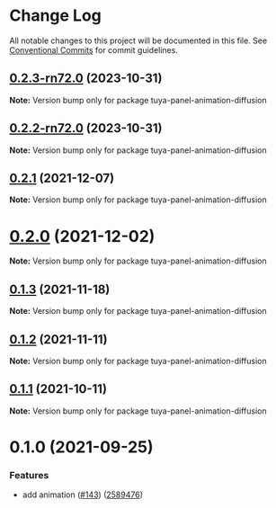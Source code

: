 # Change Log

All notable changes to this project will be documented in this file.
See [Conventional Commits](https://conventionalcommits.org) for commit guidelines.

## [0.2.3-rn72.0](https://github.com/tuya/tuya-panel-kit/compare/tuya-panel-animation-diffusion@0.2.2-rn72.0...tuya-panel-animation-diffusion@0.2.3-rn72.0) (2023-10-31)

**Note:** Version bump only for package tuya-panel-animation-diffusion





## [0.2.2-rn72.0](https://github.com/tuya/tuya-panel-kit/compare/tuya-panel-animation-diffusion@0.2.1...tuya-panel-animation-diffusion@0.2.2-rn72.0) (2023-10-31)

**Note:** Version bump only for package tuya-panel-animation-diffusion





## [0.2.1](https://github.com/tuya/tuya-panel-kit/compare/tuya-panel-animation-diffusion@0.1.3...tuya-panel-animation-diffusion@0.2.1) (2021-12-07)

**Note:** Version bump only for package tuya-panel-animation-diffusion





# [0.2.0](https://github.com/tuya/tuya-panel-kit/compare/tuya-panel-animation-diffusion@0.1.3...tuya-panel-animation-diffusion@0.2.0) (2021-12-02)

**Note:** Version bump only for package tuya-panel-animation-diffusion





## [0.1.3](https://github.com/tuya/tuya-panel-kit/compare/tuya-panel-animation-diffusion@0.1.2...tuya-panel-animation-diffusion@0.1.3) (2021-11-18)

**Note:** Version bump only for package tuya-panel-animation-diffusion





## [0.1.2](https://github.com/tuya/tuya-panel-kit/compare/tuya-panel-animation-diffusion@0.1.1...tuya-panel-animation-diffusion@0.1.2) (2021-11-11)

**Note:** Version bump only for package tuya-panel-animation-diffusion





## [0.1.1](https://github.com/tuya/tuya-panel-kit/compare/tuya-panel-animation-diffusion@0.1.0...tuya-panel-animation-diffusion@0.1.1) (2021-10-11)

**Note:** Version bump only for package tuya-panel-animation-diffusion





# 0.1.0 (2021-09-25)


### Features

* add animation ([#143](https://github.com/tuya/tuya-panel-kit/issues/143)) ([2589476](https://github.com/tuya/tuya-panel-kit/commit/2589476481a1834e4126a1837d5a4ddc5480fbc7))
